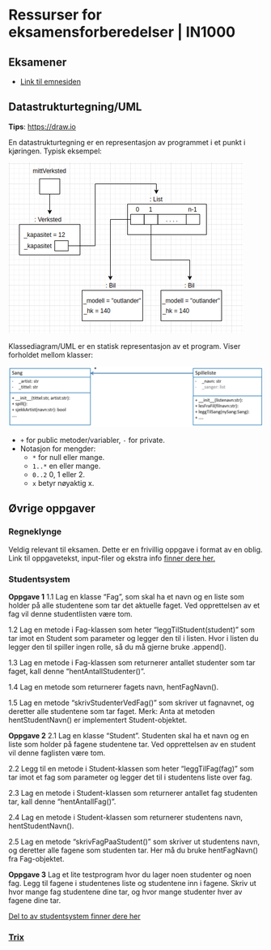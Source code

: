 # Ressurser for eksamensforberedelser | IN1000

## Eksamener
-   [Link til emnesiden](https://www.uio.no/studier/emner/matnat/ifi/IN1000/h20/eksamensoppgaver-og-losninger)

## Datastrukturtegning/UML

**Tips**: https://draw.io

En datastrukturtegning er en representasjon av programmet i et punkt i kjøringen. Typisk eksempel:

![](klassediagram.png)


Klassediagram/UML er en statisk representasjon av et program. Viser forholdet mellom klasser:

![](uml.png)
-   `+` for public metoder/variabler, `-` for private.
-   Notasjon for mengder:
    -   `*` for null eller mange.
    -   `1..*` en eller mange.
    -   `0..2` 0, 1 eller 2.
    -   `x` betyr nøyaktig x.


## Øvrige oppgaver


### Regneklynge

Veldig relevant til eksamen. Dette er en frivillig oppgave i format av en oblig. Link til oppgavetekst, input-filer og ekstra info [finner dere her.](https://www.uio.no/studier/emner/matnat/ifi/IN1000/h20/ressurser-per-uke/uke12/datasenter-oppgave/index.html)

### Studentsystem

**Oppgave 1**
1.1 Lag en klasse “Fag”, som skal ha et navn og en liste som holder på alle studentene som tar det aktuelle faget. Ved opprettelsen av et fag vil denne studentlisten være tom. 

1.2 Lag en metode i Fag-klassen som heter “leggTilStudent(student)” som tar imot en Student som parameter og legger den til i listen. Hvor i listen du legger den til spiller ingen rolle, så du må gjerne bruke .append(). 

1.3 Lag en metode i Fag-klassen som returnerer antallet studenter som tar faget, kall denne “hentAntallStudenter()”.

1.4 Lag en metode som returnerer fagets navn, hentFagNavn(). 

1.5 Lag en metode “skrivStudenterVedFag()” som skriver ut fagnavnet, og deretter alle studentene som tar faget. 
Merk: Anta at metoden hentStudentNavn() er implementert Student-objektet. 


**Oppgave 2**
2.1 Lag en klasse “Student”. Studenten skal ha et navn og en liste som holder på fagene studentene tar. Ved opprettelsen av en student vil denne faglisten være tom. 

2.2 Legg til en metode i Student-klassen som heter “leggTilFag(fag)” som tar imot et fag som parameter og legger det til i studentens liste over fag. 

2.3 Lag en metode i Student-klassen som returnerer antallet fag studenten tar, kall denne “hentAntallFag()”.  

2.4 Lag en metode i Student-klassen som returnerer studentens navn, hentStudentNavn(). 

2.5 Lag en metode “skrivFagPaaStudent()” som skriver ut studentens navn, og deretter alle fagene som studenten tar. 
Her må du bruke hentFagNavn() fra Fag-objektet. 


**Oppgave 3**
Lag et lite testprogram hvor du lager noen studenter og noen fag. Legg til fagene i studentenes liste og studentene inn i fagene. Skriv ut hvor mange fag studentene dine tar, og hvor mange studenter hver av fagene dine tar. 

[Del to av studentsystem finner dere her](./studentsystem_part2.pdf)


### [Trix](https://trix.ifi.uio.no/course/8)